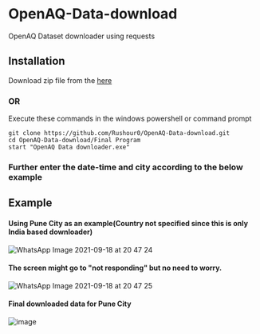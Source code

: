# OpenAQ-Data-download
OpenAQ Dataset downloader using requests

## Installation

Download zip file from the [here](https://github.com/Rushour0/OpenAQ-Data-download/releases/download/v1/Final.Program.zip)

### OR

Execute these commands in the windows powershell or command prompt

```
git clone https://github.com/Rushour0/OpenAQ-Data-download.git
cd OpenAQ-Data-download/Final Program
start "OpenAQ Data downloader.exe"
```

### Further enter the date-time and city according to the below example

## Example

#### Using Pune City as an example(Country not specified since this is only India based downloader)

![WhatsApp Image 2021-09-18 at 20 47 24](https://user-images.githubusercontent.com/72869428/133893953-bba8400e-2b02-4f6c-8078-a2d28e10016d.jpeg)


#### The screen might go to "not responding" but no need to worry.

![WhatsApp Image 2021-09-18 at 20 47 25](https://user-images.githubusercontent.com/72869428/133893945-adb247b2-e8c6-4de6-beda-a458da4d9bed.jpeg)


#### Final downloaded data for Pune City
![image](https://user-images.githubusercontent.com/72869428/133893981-52410296-6e1a-42d8-a78f-d7112f12b23f.png)
